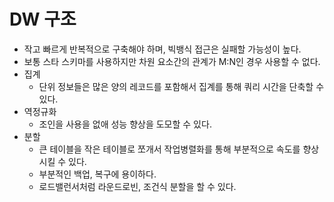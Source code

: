 # DW 구조

- 작고 빠르게 반복적으로 구축해야 하며, 빅뱅식 접근은 실패할 가능성이 높다.
- 보통 스타 스키마를 사용하지만 차원 요소간의 관계가 M:N인 경우 사용할 수 없다.
- 집계
  - 단위 정보들은 많은 양의 레코드를 포함해서 집계를 통해 쿼리 시간을 단축할 수 있다.
- 역정규화
  - 조인을 사용을 없애 성능 향상을 도모할 수 있다.
- 분할
  - 큰 테이블을 작은 테이블로 쪼개서 작업병렬화를 통해 부분적으로 속도를 향상시킬 수 있다.
  - 부분적인 백업, 복구에 용이하다.
  - 로드밸런서처럼 라운드로빈, 조건식 분할을 할 수 있다.